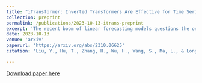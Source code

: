 ```yaml
---
title: "iTransformer: Inverted Transformers Are Effective for Time Series Forecasting"
collection: preprint
permalink: /publications/2023-10-13-itrans-preprint
excerpt: 'The recent boom of linear forecasting models questions the ongoing passion for architectural modifications of Transformer-based forecasters. These forecasters leverage Transformers to model the global dependencies over temporal tokens of time series, with each token formed by multiple variates of the same timestamp. However, Transformer is challenged in forecasting series with larger lookback windows due to performance degradation and computation explosion. Besides, the unified embedding for each temporal token fuses multiple variates with potentially unaligned timestamps and distinct physical measurements, which may fail in learning variate-centric representations and result in meaningless attention maps. In this work, we reflect on the competent duties of Transformer components and repurpose the Transformer architecture without any adaptation on the basic components. We propose iTransformer that simply inverts the duties of the attention mechanism and the feed-forward network. Specifically, the time points of individual series are embedded into variate tokens which are utilized by the attention mechanism to capture multivariate correlations; meanwhile, the feed-forward network is applied for each variate token to learn nonlinear representations. The iTransformer model achieves consistent state-of-the-art on several real-world datasets, which further empowers the Transformer family with promoted performance, generalization ability across different variates, and better utilization of arbitrary lookback windows, making it a nice alternative as the fundamental backbone of time series forecasting.'
date: 2023-10-13
venue: 'arxiv'
paperurl: 'https://arxiv.org/abs/2310.06625'
citation: 'Liu, Y., Hu, T., Zhang, H., Wu, H., Wang, S., Ma, L., & Long, M. (2023). iTransformer: Inverted Transformers Are Effective for Time Series Forecasting. arXiv preprint arXiv:2310.06625.'

---
```



[Download paper here](https://arxiv.org/pdf/2310.06625)
